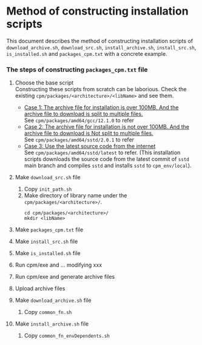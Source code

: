 # Method of constructing installation scripts

This document describes the method of constructing installation scripts of `download_archive.sh`, `download_src.sh`, `install_archive.sh`, `install_src.sh`, `is_installed.sh` and `packages_cpm.txt` with a concrete example.

### The steps of constructing `packages_cpm.txt` file
1. Choose the base script  
   Constructing these scripts from scratch can be laborious. Check the existing `cpm/packages/<architecture>/<libName>` and see them.
   - <u>Case 1: The archive file for installation is over 100MB. And the archive file to download is split to multiple files.</u>  
     See `cpm/packages/amd64/gcc/12.1.0` to refer
   - <u>Case 2: The archive file for installation is not over 100MB. And the archive file to download is Not split to multiple files.</u>  
     See `cpm/packages/amd64/sstd/2.0.1` to refer
   - <u>Case 3: Use the latest source code from the internet</u>  
     See `cpm/packages/amd64/sstd/latest` to refer. (This installation scripts downloads the source code from the latest commit of `sstd` main branch and compiles `sstd` and installs `sstd` to `cpm_env/local`).

1. Make `download_src.sh` file
   1. Copy `init_path.sh`
   1. Make directory of library name under the `cpm/packages/<architecture>/`.
      ```
      cd cpm/packages/<architecture>/
      mkdir <libName>
      ```
1. Make `packages_cpm.txt` file
1. Make `install_src.sh` file
1. Make `is_installed.sh` file
1. Run cpm/exe and ... modifying xxx
1. Run cpm/exe and generate archive files
1. Upload archive files
1. Make `download_archive.sh` file
   1. Copy `common_fn.sh`
1. Make `install_archive.sh` file
   1. Copy `common_fn_envDependents.sh`



